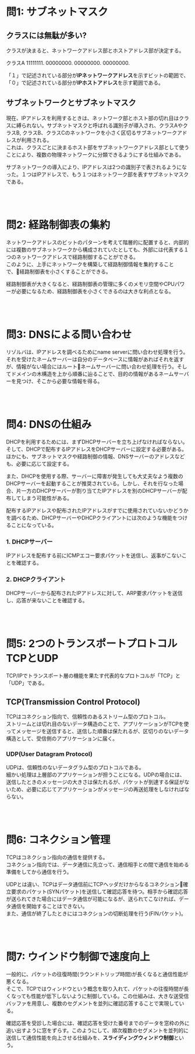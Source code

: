 # 問1: サブネットマスク

## クラスには無駄が多い?

クラスが決まると、ネットワークアドレス部とホストアドレス部が決定する。

クラスA  11111111. 00000000. 00000000. 00000000. 

「１」で記述されている部分が**IPネットワークアドレス**を示すビットの範囲で、「０」で記述されている部分が**IPホストアドレス**を示す範囲である。

## サブネットワークとサブネットマスク

現在、IPアドレスを利用するときは、ネットワーク部とホスト部の切れ目はクラスに縛られない。サブネットマスクと呼ばれる識別子が導入され、クラスAやクラスB, クラスB、クラスCのネットワークを小さく区切るサブネットワークアドレスが利用される。<br>
これは、クラスごとに決まるホスト部をサブネットワークアドレス部として使うことにより、複数の物理ネットワークに分類できるようにする仕組みである。

サブネットワークの導入により、IPアドレスは2つの識別子で表されるようになった。１つはIPアドレスで、もう１つはネットワーク部を表すサブネットマスクである。


<br>
<br>

# 問2: 経路制御表の集約

ネットワークアドレスのビットのパターンを考えて階層的に配置すると、内部的には複数のサブネットワークから構成されていたとしても、外部には代表する１つのネットワークアドレスで経路制御することができる。<br>
このように、上手にネットワークを構築して経路制御情報を集約することで、経路制御表を小さくすることができる。

経路制御表が大きくなると、経路制御表の管理に多くのメモリ空間やCPUパワーが必要になるため、経路制御表を小さくできるのは大きな利点となる。


<br>
<br>

# 問3: DNSによる問い合わせ

リゾルバは、IPアドレスを調べるためにname serverに問い合わせ処理を行う。それを受けたネームサーバーは自分のデータベースに情報があればそれを返すが、情報がない場合にはルートネームサーバーに問い合わせ処理を行う。そしてドメインの木構造を上から順番に辿ることで、目的の情報があるネームサーバーを見つけ、そこから必要な情報を得る。


<br>
<br>

# 問4: DNSの仕組み

DHCPを利用するためには、まずDHCPサーバーを立ち上げなければならない。そして、DHCPで配布するIPアドレスをDHCPサーバーに設定する必要がある。ほかにも、サブネットマスクや経路制御の情報、DNSサーバーのアドレスなども、必要に応じて設定する。

また、DHCPを使用する際、サーバーに障害が発生しても大丈夫なよう複数のDHCPサーバーを起動することが推奨されている。しかし、それを行なった場合、片一方のDHCPサーバーが割り当てたIPアドレスを別のDHCPサーバーが配布してしまう可能性がある。

配布するIPアドレスや配布されたIPアドレスがすでに使用されていないかどうかを調べるため、DHCPサーバーやDHCPクライアントには次のような機能をつけることになっている。

### 1. DHCPサーバー

IPアドレスを配布する前にICMPエコー要求パケットを送信し、返事がこないことを確認する。

### 2. DHCPクライアント

DHCPサーバーから配布されたIPアドレスに対して、ARP要求パケットを送信し、応答が来ないことを確認する。


<br>
<br>

# 問5: 2つのトランスポートプロトコルTCPとUDP

TCP/IPでトランスポート層の機能を果たす代表的なプロトコルが「TCP」と「UDP」である。

## TCP(Transmission Control Protocol)

TCPはコネクション指向で、信頼性のあるストリーム型のプロトコル。<br>
ストリームとは切れ目のないデータ構造のことで、アプリケーションがTCPを使ってメッセージを送信すると、送信した順番は保たれるが、区切りのないデータ構造として、受信側のアプリケーションに届く。

### UDP(User Datagram Protocol)

UDPは、信頼性のないデータグラム型のプロトコルである。<br>
細かい処理は上層部のアプリケーションが担うことになる。UDPの場合には、送信したときのメッセージの大きさは保たれるが、パケットが到達する保証がないため、必要に応じてアプリケーションがメッセージの再送処理をしなければならない。


<br>
<br>

# 問6: コネクション管理

TCPはコネクション指向の通信を提供する。<br>
コネクション指向では、データ通信に先立って、通信相手との間で通信を始める準備をしてから通信を行う。

UDPとは違い、TCPはデータ通信前にTCPヘッダだけからなるコネクション確立要求のパケット(SYNパケット)を送信して確認応答を待つ。相手から確認応答が送られてきた場合にはデータ通信が可能になるが、送られてこなければ、データ通信を開始することはできない。<br>
また、通信が終了したときにはコネクションの切断処理を行う(FINパケット)。


<br>
<br>

# 問7: ウインドウ制御で速度向上

一般的に、パケットの往復時間(ラウンドトリップ時間)が長くなると通信性能が悪くなる。<br>
そこで、TCPではウィンドウという概念を取り入れて、パケットの往復時間が長くなっても性能が低下しないように制御している。この仕組みは、大きな送受信バッファを用意し、複数のセグメントを並列に確認応答することで実現している。

確認応答を受診した場合には、確認応答を受けた番号までのデータを窓枠の外に追い出すように窓をずらす。このようにして、順次複数のセグメントを並列的に送信して通信性能を向上させる仕組みを、**スライディングウィンドウ制御**という。